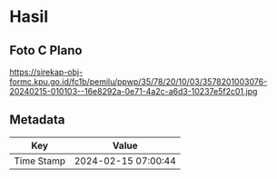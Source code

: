 # Hasil

## Foto C Plano

https://sirekap-obj-formc.kpu.go.id/fc1b/pemilu/ppwp/35/78/20/10/03/3578201003076-20240215-010103--16e8292a-0e71-4a2c-a6d3-10237e5f2c01.jpg


## Metadata

| Key        | Value               |
| ---------- | ------------------- |
| Time Stamp | 2024-02-15 07:00:44 |



